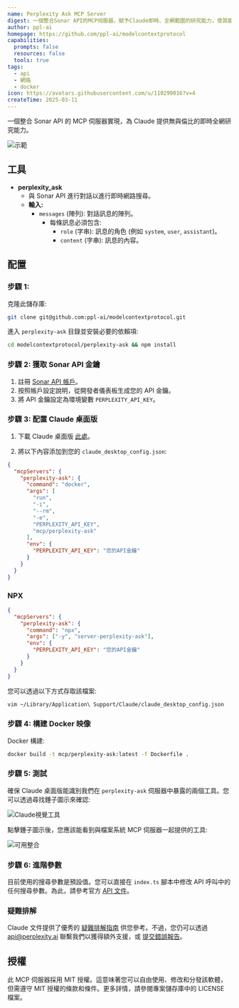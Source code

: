 ```yaml
---
name: Perplexity Ask MCP Server
digest: 一個整合Sonar API的MCP伺服器，賦予Claude即時、全網範圍的研究能力，使其能獲取最新線上資訊以提供全面且準確的回應。
author: ppl-ai
homepage: https://github.com/ppl-ai/modelcontextprotocol
capabilities:
  prompts: false
  resources: false
  tools: true
tags:
  - api
  - 網路
  - docker
icon: https://avatars.githubusercontent.com/u/110299016?v=4
createTime: 2025-03-11
---
```


一個整合 Sonar API 的 MCP 伺服器實現，為 Claude 提供無與倫比的即時全網研究能力。

![示範](/images/perplexity_demo_screenshot.png)

## 工具

- **perplexity_ask**
  - 與 Sonar API 進行對話以進行即時網路搜尋。
  - **輸入:**
    - `messages` (陣列): 對話訊息的陣列。
      - 每條訊息必須包含:
        - `role` (字串): 訊息的角色 (例如 `system`, `user`, `assistant`)。
        - `content` (字串): 訊息的內容。

## 配置

### 步驟 1:

克隆此儲存庫:

```bash
git clone git@github.com:ppl-ai/modelcontextprotocol.git
```

進入 `perplexity-ask` 目錄並安裝必要的依賴項:

```bash
cd modelcontextprotocol/perplexity-ask && npm install
```

### 步驟 2: 獲取 Sonar API 金鑰

1. 註冊 [Sonar API 帳戶](https://docs.perplexity.ai/guides/getting-started)。
2. 按照帳戶設定說明，從開發者儀表板生成您的 API 金鑰。
3. 將 API 金鑰設定為環境變數 `PERPLEXITY_API_KEY`。

### 步驟 3: 配置 Claude 桌面版

1. 下載 Claude 桌面版 [此處](https://claude.ai/download)。

2. 將以下內容添加到您的 `claude_desktop_config.json`:

```json
{
  "mcpServers": {
    "perplexity-ask": {
      "command": "docker",
      "args": [
        "run",
        "-i",
        "--rm",
        "-e",
        "PERPLEXITY_API_KEY",
        "mcp/perplexity-ask"
      ],
      "env": {
        "PERPLEXITY_API_KEY": "您的API金鑰"
      }
    }
  }
}
```

### NPX

```json
{
  "mcpServers": {
    "perplexity-ask": {
      "command": "npx",
      "args": ["-y", "server-perplexity-ask"],
      "env": {
        "PERPLEXITY_API_KEY": "您的API金鑰"
      }
    }
  }
}
```

您可以透過以下方式存取該檔案:

```bash
vim ~/Library/Application\ Support/Claude/claude_desktop_config.json
```

### 步驟 4: 構建 Docker 映像

Docker 構建:

```bash
docker build -t mcp/perplexity-ask:latest -f Dockerfile .
```

### 步驟 5: 測試

確保 Claude 桌面版能識別我們在 `perplexity-ask` 伺服器中暴露的兩個工具。您可以透過尋找錘子圖示來確認:

![Claude視覺工具](/images/perplexity-visual-indicator-mcp-tools.png)

點擊錘子圖示後，您應該能看到與檔案系統 MCP 伺服器一起提供的工具:

![可用整合](/images/perplexity_available_tools.png)

### 步驟 6: 進階參數

目前使用的搜尋參數是預設值。您可以直接在 `index.ts` 腳本中修改 API 呼叫中的任何搜尋參數。為此，請參考官方 [API 文件](https://docs.perplexity.ai/api-reference/chat-completions)。

### 疑難排解

Claude 文件提供了優秀的 [疑難排解指南](https://modelcontextprotocol.io/docs/tools/debugging) 供您參考。不過，您仍可以透過 api@perplexity.ai 聯繫我們以獲得額外支援，或 [提交錯誤報告](https://github.com/ppl-ai/api-discussion/issues)。

## 授權

此 MCP 伺服器採用 MIT 授權。這意味著您可以自由使用、修改和分發該軟體，但需遵守 MIT 授權的條款和條件。更多詳情，請參閱專案儲存庫中的 LICENSE 檔案。

